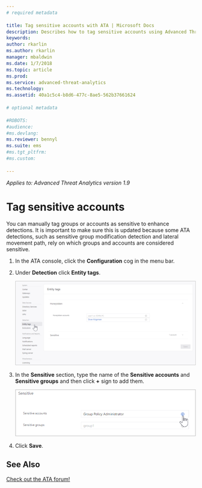 ```yaml
---
# required metadata

title: Tag sensitive accounts with ATA | Microsoft Docs
description: Describes how to tag sensitive accounts using Advanced Threat Analytics (ATA) 
keywords:
author: rkarlin
ms.author: rkarlin
manager: mbaldwin
ms.date: 1/7/2018
ms.topic: article
ms.prod:
ms.service: advanced-threat-analytics
ms.technology:
ms.assetid: 40a1c5c4-b8d6-477c-8ae5-562b37661624

# optional metadata

#ROBOTS:
#audience:
#ms.devlang:
ms.reviewer: bennyl
ms.suite: ems
#ms.tgt_pltfrm:
#ms.custom:

---
```


*Applies to: Advanced Threat Analytics version 1.9*



# Tag sensitive accounts

You can manually tag groups or accounts as sensitive to enhance detections. It is important to make sure this is updated because some ATA detections, such as sensitive group modification detection and lateral movement path, rely on which groups and accounts are considered sensitive.

1.  In the ATA console, click the **Configuration** cog in the menu bar.

2.  Under **Detection** click **Entity tags**.

    ![ATA entity tags](media/entity-tags.png)

3.  In the **Sensitive** section, type the name of the **Sensitive accounts** and **Sensitive groups** and then click **+** sign to add them.

    ![ATA sensitive account sample](media/sensitive-account-sample.png)

4. Click **Save**.

    
## See Also
[Check out the ATA forum!](https://social.technet.microsoft.com/Forums/security/home?forum=mata)
